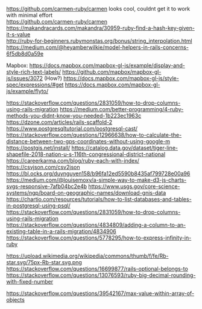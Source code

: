 https://github.com/carmen-ruby/carmen looks cool, couldnt get it to work with minimal effort  
https://github.com/carmen-ruby/carmen  
https://makandracards.com/makandra/30959-ruby-find-a-hash-key-given-it-s-value  
http://ruby-for-beginners.rubymonstas.org/bonus/string_interpolation.html
https://medium.com/@heyamberwilkie/model-helpers-in-rails-concerns-6f5db8d0a59e

Mapbox:
https://docs.mapbox.com/mapbox-gl-js/example/display-and-style-rich-text-labels/
https://github.com/mapbox/mapbox-gl-js/issues/3072 (How?)
https://docs.mapbox.com/mapbox-gl-js/style-spec/expressions/#get
https://docs.mapbox.com/mapbox-gl-js/example/flyto/


https://stackoverflow.com/questions/2831059/how-to-drop-columns-using-rails-migration
https://medium.com/better-programming/4-ruby-methods-you-didnt-know-you-needed-1b223ec1963c  
https://dzone.com/articles/rails-scaffold-2  
https://www.postgresqltutorial.com/postgresql-cast/  
https://stackoverflow.com/questions/12966638/how-to-calculate-the-distance-between-two-gps-coordinates-without-using-google-m
https://postgis.net/install/
https://catalog.data.gov/dataset/tiger-line-shapefile-2018-nation-u-s-116th-congressional-district-national  
https://careerkarma.com/blog/ruby-each-with-index/
https://csvjson.com/csv2json
https://bl.ocks.org/duynguyen158/b96fa12ed5590b8435af799728e00a96
https://medium.com/@louisemoxy/a-simple-way-to-make-d3-js-charts-svgs-responsive-7afb04bc2e4b
https://www.usgs.gov/core-science-systems/ngp/board-on-geographic-names/download-gnis-data
https://chartio.com/resources/tutorials/how-to-list-databases-and-tables-in-postgresql-using-psql/
https://stackoverflow.com/questions/2831059/how-to-drop-columns-using-rails-migration
https://stackoverflow.com/questions/4834809/adding-a-column-to-an-existing-table-in-a-rails-migration/4834906
https://stackoverflow.com/questions/5778295/how-to-express-infinity-in-ruby

https://upload.wikimedia.org/wikipedia/commons/thumb/f/fe/Rb-star.svg/75px-Rb-star.svg.png
https://stackoverflow.com/questions/16699877/rails-optional-belongs-to
https://stackoverflow.com/questions/13076593/ruby-big-decimal-rounding-with-fixed-number

https://stackoverflow.com/questions/39542167/max-value-within-array-of-objects